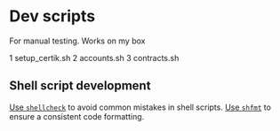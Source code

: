 # Dev scripts
For manual testing. Works on my box

1 setup_certik.sh
2 accounts.sh
3 contracts.sh


## Shell script development

[Use `shellcheck`](https://www.shellcheck.net/) to avoid common mistakes in shell scripts.
[Use `shfmt`](https://github.com/mvdan/sh) to ensure a consistent code formatting.
